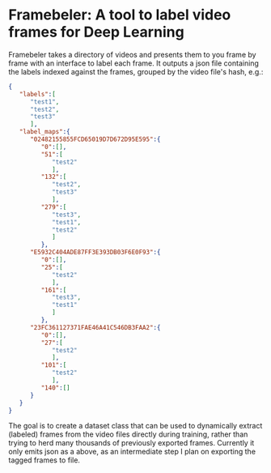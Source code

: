 # Framebeler: A tool to label video frames for Deep Learning


Framebeler takes a directory of videos and presents them to you frame by frame with an interface to label each frame.
It outputs a json file containing the labels indexed against the frames, grouped by the video file's hash, e.g.: 

```json
{
   "labels":[
      "test1",
      "test2",
      "test3"
      ],
   "label_maps":{
      "02482155855FCD65019D7D672D95E595":{
         "0":[],
         "51":[
            "test2"
            ],
         "132":[
            "test2",
            "test3"
            ],
         "279":[
            "test3",
            "test1",
            "test2"
            ]
         },
      "E5932C404ADE87FF3E393DB03F6E0F93":{
         "0":[],
         "25":[
            "test2"
            ],
         "161":[
            "test3",
            "test1"
            ]
         },
      "23FC361127371FAE46A41C546DB3FAA2":{
         "0":[],
         "27":[
            "test2"
            ],
         "101":[
            "test2"
            ],
         "140":[]
      }
   }
}
```


The goal is to create a dataset class that can be used to dynamically extract (labeled) frames from the video files directly during training, rather than trying to herd many thousands of previously exported frames.  Currently it only emits json as a above, as an intermediate step I plan on exporting the tagged frames to file.
